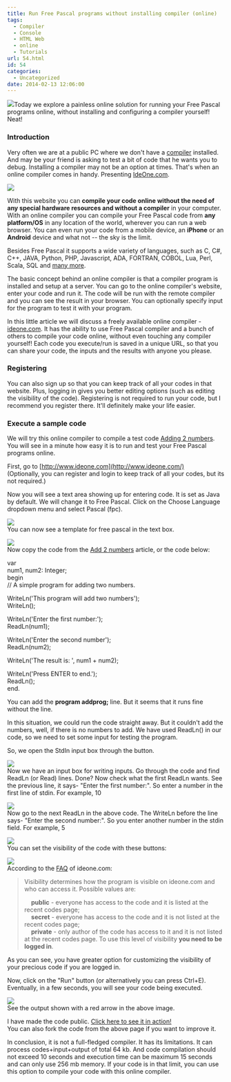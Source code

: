 ```yaml
---
title: Run Free Pascal programs without installing compiler (online)
tags:
  - Compiler
  - Console
  - HTML Web
  - online
  - Tutorials
url: 54.html
id: 54
categories:
  - Uncategorized
date: 2014-02-13 12:06:00
---
```


![](run-free-pascal-programs-online/fpc-compiler-online.jpg)Today we explore a painless online solution for running your Free Pascal programs online, without installing and configuring a compiler yourself! Neat!  
  
  

### Introduction

  
Very often we are at a public PC where we don't have a [compiler](http://en.wikipedia.org/wiki/Compiler) installed. And may be your friend is asking to test a bit of code that he wants you to debug. Installing a compiler may not be an option at times. That's when an online compiler comes in handy. Presenting [IdeOne.com](http://ideone.com/).  
  
![](run-free-pascal-programs-online/ideone-online-compiler-for-fpc.gif)  
  
With this website you can **compile your code online without the need of any special hardware resources and without a compiler** in your computer. With an online compiler you can compile your Free Pascal code from **any platform/OS** in any location of the world, wherever you can run a web browser. You can even run your code from a mobile device, an **iPhone** or an **Android** device and what not -- the sky is the limit.  
  
Besides Free Pascal it supports a wide variety of languages, such as C, C#, C++, JAVA, Python, PHP, Javascript, ADA, FORTRAN, COBOL, Lua, Perl, Scala, SQL and [many more](http://ideone.com/faq).  
  
The basic concept behind an online compiler is that a compiler program is installed and setup at a server. You can go to the online compiler's website, enter your code and run it. The code will be run with the remote compiler and you can see the result in your browser. You can optionally specify input for the program to test it with your program.  
  
In this little article we will discuss a freely available online compiler - [ideone.com](http://ideone.com/). It has the ability to use Free Pascal compiler and a bunch of others to compile your code online, without even touching any compiler yourself! Each code you execute/run is saved in a unique URL, so that you can share your code, the inputs and the results with anyone you please.  
  

### Registering

  
You can also sign up so that you can keep track of all your codes in that website. Plus, logging in gives you better editing options (such as editing the visibility of the code). Registering is not required to run your code, but I recommend you register there. It'll definitely make your life easier.  
  
  
  

### Execute a sample code

  
We will try this online compiler to compile a test code [Adding 2 numbers](http://lazplanet.blogspot.com/2013/03/how-to-add-two-numbers.html). You will see in a minute how easy it is to run and test your Free Pascal programs online.  
  
First, go to [http://www.ideone.com](http://www.ideone.com/)  
(Optionally, you can register and login to keep track of all your codes, but its not required.)  
  
Now you will see a text area showing up for entering code. It is set as Java by default. We will change it to Free Pascal. Click on the Choose Language dropdown menu and select Pascal (fpc).  
  
![](run-free-pascal-programs-online/how-to-run-free-pascal-online-1.gif)  
You can now see a template for free pascal in the text box.  
  
![](run-free-pascal-programs-online/how-to-run-free-pascal-online-2.gif)  
Now copy the code from the [Add 2 numbers](http://lazplanet.blogspot.com/2013/03/how-to-add-two-numbers.html) article, or the code below:  
  

var  
  num1, num2: Integer;  
begin  
  // A simple program for adding two numbers.  
   
  WriteLn('This program will add two numbers');  
  WriteLn();  
   
  WriteLn('Enter the first number:');  
  ReadLn(num1);  
   
  WriteLn('Enter the second number');  
  ReadLn(num2);  
   
  WriteLn('The result is: ', num1 + num2);  
   
  WriteLn('Press ENTER to end.');  
  ReadLn();  
end.  

  
You can add the **program addprog;** line. But it seems that it runs fine without the line.  
  
In this situation, we could run the code straight away. But it couldn't add the numbers, well, if there is no numbers to add. We have used ReadLn() in our code, so we need to set some input for testing the program.  
  
So, we open the StdIn input box through the button.  
  
![](run-free-pascal-programs-online/how-to-run-free-pascal-online-3.gif)  
Now we have an input box for writing inputs. Go through the code and find ReadLn (or Read) lines. Done? Now check what the first ReadLn wants. See the previous line, it says- "Enter the first number:". So enter a number in the first line of stdin. For example, 10  
  
![](run-free-pascal-programs-online/how-to-run-free-pascal-online-4.gif)  
Now go to the next ReadLn in the above code. The WriteLn before the line says- "Enter the second number:". So you enter another number in the stdin field. For example, 5  
  
![](run-free-pascal-programs-online/how-to-run-free-pascal-online-5.gif)  
You can set the visibility of the code with these buttons:  
  
![](run-free-pascal-programs-online/how-to-run-free-pascal-online-6.gif)  
According to the [FAQ](http://ideone.com/faq) of ideone.com:  

> Visibility determines how the program is visible on ideone.com and who can access it. Possible values are:  
>   
>     **public** \- everyone has access to the code and it is listed at the recent codes page;  
>     **secret** \- everyone has access to the code and it is not listed at the recent codes page;  
>     **private** \- only author of the code has access to it and it is not listed at the recent codes page. To use this level of visibility **you need to be logged in**.

As you can see, you have greater option for customizing the visibility of your precious code if you are logged in.  
  
Now, click on the "Run" button (or alternatively you can press Ctrl+E). Eventually, in a few seconds, you will see your code being executed.  
  
![](run-free-pascal-programs-online/how-to-run-free-pascal-online-8.gif)  
See the output shown with a red arrow in the above image.  
  
I have made the code public. [Click here to see it in action!](http://ideone.com/04UpJs)  
You can also fork the code from the above page if you want to improve it.  
  
In conclusion, it is not a full-fledged compiler. It has its limitations. It can process codes+input+output of total 64 kb. And code compilation should not exceed 10 seconds and execution time can be maximum 15 seconds and can only use 256 mb memory. If your code is in that limit, you can use this option to compile your code with this online compiler.